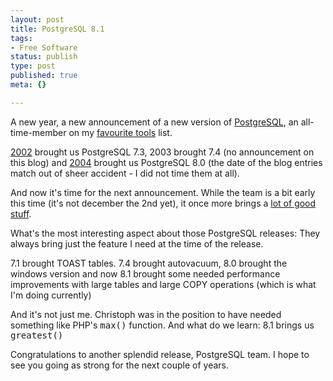 ```yaml
---
layout: post
title: PostgreSQL 8.1
tags:
- Free Software
status: publish
type: post
published: true
meta: {}

---
```

<p>A new year, a new announcement of a new version of <a href="http://www.postgresql.org">PostgreSQL</a>, an all-time-member on my <a href="http://www.gnegg.ch/archives/138-All-time-favourite-Tools.html">favourite tools</a> list.</p>
<p><a href="/archives/8-PostgreSQL-7.3.html">2002</a> brought us PostgreSQL 7.3, 2003 brought 7.4 (no announcement on this blog) and <a href="/archives/209-ALTER-TABLE-in-PostgreSQL-8.0.html">2004</a> brought us PostgreSQL 8.0 (the date of the blog entries match out of sheer accident - I did not time them at all).</p>
<p>And now it's time for the next announcement. While the team is a bit early this time (it's not december the 2nd yet), it once more brings a <a href="http://www.postgresql.org/docs/whatsnew">lot of good stuff</a>.</p>
<p>What's the most interesting aspect about those PostgreSQL releases: They always bring just the feature I need at the time of the release.</p>
<p>7.1 brought TOAST tables. 7.4 brought autovacuum, 8.0 brought the windows version and now 8.1 brought some needed performance improvements with large tables and large COPY operations (which is what I'm doing currently)</p>
<p>And it's not just me. Christoph was in the position to have needed something like PHP's <tt>max()</tt> function. And what do we learn: 8.1 brings us <tt>greatest()</tt></p>
<p>Congratulations to another splendid release, PostgreSQL team. I hope to see you going as strong for the next couple of years.</p>
